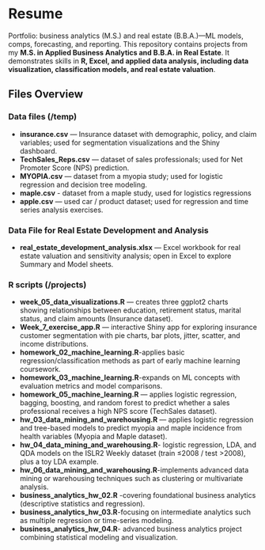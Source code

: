 # Resume
Portfolio: business analytics (M.S.) and real estate (B.B.A.)—ML models, comps, forecasting, and reporting.
This repository contains projects from my **M.S. in Applied Business Analytics and B.B.A. in Real Estate**. It demonstrates skills in **R, Excel, and applied data analysis, including data visualization, classification models, and real estate valuation**.


## Files Overview

### Data files (/temp)
- **insurance.csv** — Insurance dataset with demographic, policy, and claim variables; used for segmentation visualizations and the Shiny dashboard.  
- **TechSales_Reps.csv** — dataset of sales professionals; used for Net Promoter Score (NPS) prediction.  
- **MYOPIA.csv** — dataset from a myopia study; used for logistic regression and decision tree modeling.
- **maple.csv** - dataset from a maple study, used for logistics regressions
- **apple.csv** — used car / product dataset; used for regression and time series analysis exercises.

### Data File for Real Estate Development and Analysis
- **real_estate_development_analysis.xlsx** — Excel workbook for real estate valuation and sensitivity analysis; open in Excel to explore Summary and Model sheets.  

### R scripts (/projects)
- **week_05_data_visualizations.R** — creates three ggplot2 charts showing relationships between education, retirement status, marital status, and claim amounts (Insurance dataset).  
- **Week_7_exercise_app.R** — interactive Shiny app for exploring insurance customer segmentation with pie charts, bar plots, jitter, scatter, and income distributions.
- **homework_02_machine_learning.R**-applies basic regression/classification methods as part of early machine learning coursework.  
- **homework_03_machine_learning.R**-expands on ML concepts with evaluation metrics and model comparisons.  
- **homework_05_machine_learning.R** — applies logistic regression, bagging, boosting, and random forest to predict whether a sales professional receives a high NPS score (TechSales dataset).  
- **hw_03_data_mining_and_warehousing.R** — applies logistic regression and tree-based models to predict myopia and maple incidence from health variables (Myopia and Maple dataset).
- **hw_04_data_mining_and_warehousing.R**- logistic regression, LDA, and QDA models on the ISLR2 Weekly dataset (train ≤2008 / test >2008), plus a toy LDA example.
- **hw_06_data_mining_and_warehousing.R**-implements advanced data mining or warehousing techniques such as clustering or multivariate analysis. 
- **business_analytics_hw_02.R** -covering foundational business analytics (descriptive statistics and regression). 
- **business_analytics_hw_03.R**-focusing on intermediate analytics such as multiple regression or time-series modeling.  
- **business_analytics_hw_04.R**- advanced business analytics project combining statistical modeling and visualization.  
  
